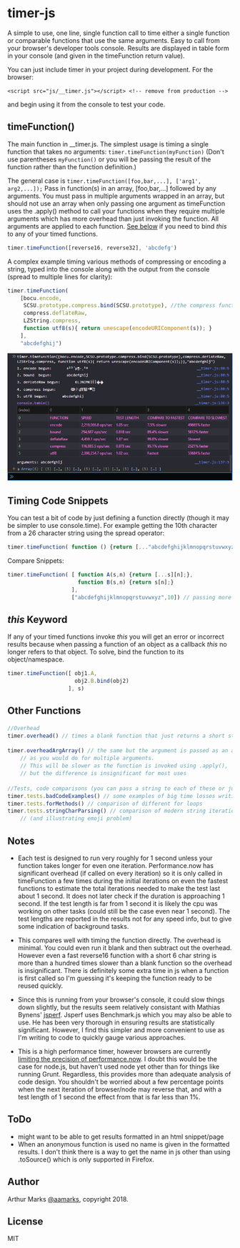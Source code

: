 # timer-js

A simple to use, one line, single function call to time either a single function or comparable functions that use the same arguments. Easy to call from your browser's developer tools console. Results are displayed in table form in your console (and given in the timeFunction return value).

You can just include timer in your project during development. For the browser: 
```
<script src="js/__timer.js"></script> <!-- remove from production -->
``` 
and begin using it from the console to test your code.

## timeFunction()
The main function in __timer.js. The simplest usage is timing a single function that takes no arguments: ` timer.timeFunction(myFunction) ` (Don't use parentheses `myFunction()` or you will be passing the result of the function rather than the function definition.)

The general case is `timer.timeFunction([foo,bar,...], ['arg1', arg2,...]);` Pass in function(s) in an array, [foo,bar,...] followed by any arguments. You must pass in multiple arguments wrapped in an array, but should not use an array when only passing one argument as timeFunction uses the .apply() method to call your functions when they require multiple arguments which has more overhead than just invoking the function. All arguments are applied to each function. [See below](#this-keyword) if you need to bind *this* to any of your timed functions.

```javascript
timer.timeFunction([reverse16, reverse32], 'abcdefg')
```

A complex example timing various methods of compressing or encoding a string, typed into the console along with the output from the console (spread to multiple lines for clarity):
```javascript
timer.timeFunction(
    [bocu.encode,
     SCSU.prototype.compress.bind(SCSU.prototype), //the compress function in SCSU invokes this._privatefunction
     compress.deflateRaw, 
     LZString.compress, 
     function utf8(s){ return unescape(encodeURIComponent(s)); }
    ],
    "abcdefghij")
```

![example tabular output from timer.timeFunction](timer-js-results.png)

## Timing Code Snippets
You can test a bit of code by just defining a function directly (though it may be simpler to use console.time). For example getting the 10th character from a 26 character string using the spread operator:
```javascript
timer.timeFunction( function () {return [..."abcdefghijklmnopqrstuvwxyz"][10];} )
```
Compare Snippets:
```javascript
timer.timeFunction( [ function A(s,n) {return [...s][n];},
                      function B(s,n) {return s[n];} 
                    ], 
                    ["abcdefghijklmnopqrstuvwxyz",10]) // passing more than one argument so wrap in array
```

## *this* Keyword
If any of your timed functions invoke *this* you will get an error or incorrect results because when passing a function of an object as a callback *this* no longer refers to that object. To solve, bind the function to its object/namespace.
```javascript
timer.timeFunction([ obj1.A, 
                     obj2.B.bind(obj2) 
                   ], s)
```

## Other Functions
```javascript
//Overhead
timer.overhead() // times a blank function that just returns a short string passed to it

timer.overheadArgArray() // the same but the argument is passed as an array 
    // as you would do for multiple arguments.
    // This will be slower as the function is invoked using .apply(), 
    // but the difference is insignificant for most uses

//Tests, code comparisons (you can pass a string to each of these or just let defaults be used)
timer.tests.badCodeExamples() // some examples of big time losses writing poor code
timer.tests.forMethods() // comparison of different for loops
timer.tests.stringCharParsing() // comparison of modern string iteration with old 
    // (and illustrating emoji problem)

```

## Notes

- Each test is designed to run very roughly for 1 second unless your function takes longer for even one iteration. Performance.now has significant overhead (if called on every iteration) so it is only called in timeFunction a few times during the initial iterations on even the fastest functions to estimate the total iterations needed to make the test last about 1 second. It does not later check if the duration is approaching 1 second. If the test length is far from 1 second it is likely the cpu was working on other tasks (could still be the case even near 1 second). The test lengths are reported in the results not for any speed info, but to give some indication of background tasks.

- This compares well with timing the function directly. The overhead is minimal. You could even run it blank and then subtract out the overhead. However even a fast reverse16 function with a short 6 char string is more than a hundred times slower than a blank function so the overhead is insignificant. There is definitely some extra time in js when a function is first called so I'm guessing it's keeping the function ready to be reused quickly.

- Since this is running from your browser's console, it could slow things down slightly, but the results seem relatively consistant with Mathias Bynens' [jsperf](https://jsperf.com/). Jsperf uses Benchmark.js which you may also be able to use. He has been very thorough in ensuring results are statistically significant. However, I find this simpler and more convenient to use as I'm writing to code to quickly gauge various approaches.

- This is a high performance timer, however browsers are currently [limiting the precision of performance.now]( https://developer.mozilla.org/en-US/docs/Web/API/Performance/now). I doubt this would be the case for node.js, but haven't used node yet other than for things like running Grunt. Regardless, this provides more than adequate analysis of code design. You shouldn't be worried about a few percentage points when the next iteration of browser/node may reverse that, and with a test length of 1 second the effect from that is far less than 1%.

## ToDo
- might want to be able to get results formatted in an html snippet/page
- When an anonymous function is used no name is given in the formatted results. I don't think there is a way to get the name in js other than using .toSource() which is only supported in Firefox.

## Author
Arthur Marks [@aamarks](https://github.com/aamarks), copyright 2018.

## License
MIT
